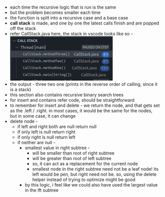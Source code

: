 - each time the recursive logic that is run is the same
- but the problem becomes smaller each time
- the function is split into a recursive case and a base case
- **call stack** is made, and one by one the latest calls finish and are popped off the stack
- refer CallStack.java here, the stack in vscode looks like so - 
  ![call stack](call-stack.png)
- the output - three two one (prints in the reverse order of calling, since it is a stack)
- this section also contains recursive binary search trees
- for insert and contains refer code, should be straightforward
- to remember for insert and delete - we return the node, and that gets set as the .left / .right. in most cases, it would be the same for the nodes, but in some case, it can change
- delete node - 
  - if left and right both are null return null
  - if only left is null return right
  - if only right is null return left
  - if neither are null - 
    - smallest value in right subtree - 
      - will be smaller than root of right subtree
      - will be greater than root of left subtree
      - so, it can act as a replacement for the current node
      - smallest node in the right subtree need not be a leaf node! its left would be pen, but right need not be. so, using the delete helper instead of trying to optimize might be good
    - by this logic, i feel like we could also have used the largest value in the lft subtree
